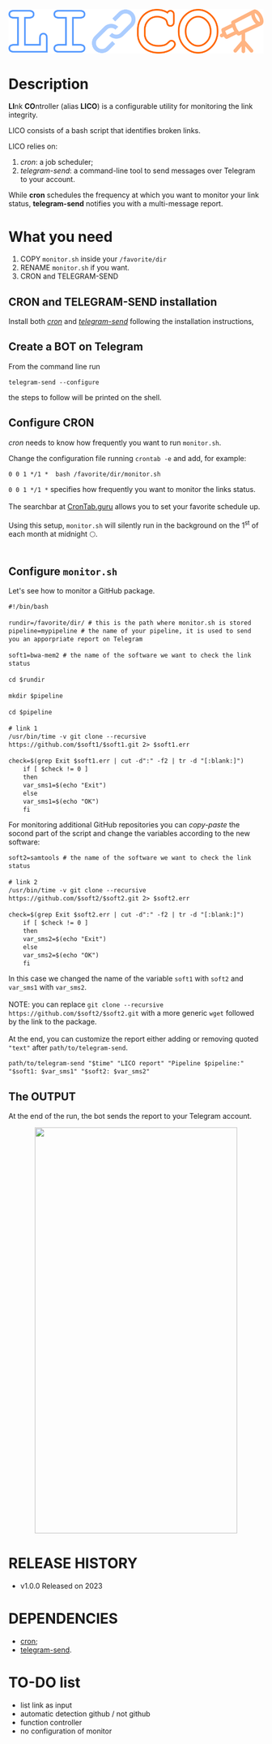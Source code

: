 <p align="center" >
<img src="https://github.com/nicolo-tellini/LICO/blob/main/lico3.png">
<p/>

# Description

**LI**nk **CO**ntroller (alias **LICO**) is a configurable utility for monitoring the link integrity.

LICO consists of a bash script that identifies broken links.

LICO relies on:

1) *cron*: a job scheduler;
2) *telegram-send*: a command-line tool to send messages over Telegram to your account.

While **cron** schedules the frequency at which you want to monitor your link status, **telegram-send** notifies you with a multi-message report.

# What you need

1. COPY ```monitor.sh``` inside your ```/favorite/dir ```
2. RENAME ```monitor.sh``` if you want.
3. CRON and TELEGRAM-SEND

## CRON and TELEGRAM-SEND installation
Install both [*cron*](https://www.digitalocean.com/community/tutorials/how-to-use-cron-to-automate-tasks-ubuntu-1804) and [*telegram-send*](https://pypi.org/project/telegram-send/) following the installation instructions,

## Create a BOT on Telegram
From the command line run 
  ```
telegram-send --configure
  ```
the steps to follow will be printed on the shell.

## Configure CRON
*cron* needs to know how frequently you want to run ```monitor.sh```.

Change the configuration file running ```crontab -e``` and add, for example:

```
0 0 1 */1 *  bash /favorite/dir/monitor.sh
```

 ```0 0 1 */1 *``` specifies how frequently you want to monitor the links status. <br>
 <br>
The searchbar at [CronTab.guru](https://crontab.guru/) allows you to set your favorite schedule up.<br>
<br>
Using this setup, ```monitor.sh``` will silently run in the background on the 1<sup>st</sup> of each month at midnight 🌕.<br>
<br>

## Configure ```monitor.sh```

Let's see how to monitor a GitHub package.

```
#!/bin/bash

rundir=/favorite/dir/ # this is the path where monitor.sh is stored
pipeline=mypipeline # the name of your pipeline, it is used to send you an apporpriate report on Telegram

soft1=bwa-mem2 # the name of the software we want to check the link status

cd $rundir

mkdir $pipeline

cd $pipeline

# link 1
/usr/bin/time -v git clone --recursive https://github.com/$soft1/$soft1.git 2> $soft1.err

check=$(grep Exit $soft1.err | cut -d":" -f2 | tr -d "[:blank:]")
	if [ $check != 0 ]
	then
	var_sms1=$(echo "Exit")
	else
	var_sms1=$(echo "OK")	
	fi
```

For monitoring additional GitHub repositories you can *copy-paste* the socond part of the script and change the variables according to the new software: 

```
soft2=samtools # the name of the software we want to check the link status

# link 2
/usr/bin/time -v git clone --recursive https://github.com/$soft2/$soft2.git 2> $soft2.err

check=$(grep Exit $soft2.err | cut -d":" -f2 | tr -d "[:blank:]")
	if [ $check != 0 ]
	then
	var_sms2=$(echo "Exit")
	else
	var_sms2=$(echo "OK")	
	fi
```
In this case we changed the name of the variable ```soft1``` with ```soft2``` and ```var_sms1``` with ```var_sms2```.<br>
<br>
NOTE: you can replace ```git clone --recursive https://github.com/$soft2/$soft2.git``` with a more generic ```wget``` followed by the link to the package.<br>
<br>
At the end, you can customize the report either adding or removing quoted ```"text"``` after ```path/to/telegram-send```.

```
path/to/telegram-send "$time" "LICO report" "Pipeline $pipeline:" "$soft1: $var_sms1" "$soft2: $var_sms2"
```
## The OUTPUT

At the end of the run, the bot sends the report to your Telegram account.

<p align="center" >
<img src="https://github.com/nicolo-tellini/LICO/blob/main/LICO_res.png" width="400" height="800">
<p/>

# RELEASE HISTORY

* v1.0.0 Released on 2023

# DEPENDENCIES

* [cron](https://github.com/samtools/samtools/releases);
* [telegram-send](https://pypi.org/project/telegram-send/).

# TO-DO list
- list link as input
- automatic detection github / not github
- function controller
- no configuration of monitor
